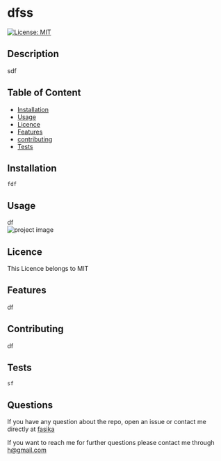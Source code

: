 
# dfss
[![License: MIT](https://img.shields.io/badge/License-MIT-yellow.svg)](https://opensource.org/licenses/MIT)
## Description

sdf
## Table of Content
* [Installation](#Installation)
* [Usage](#Usage)
* [Licence](#Licence)
* [Features](#Features)
* [contributing](#contributing)
* [Tests](#Tests)

## Installation
```fdf```  
## Usage
df   
![project image](../Assets/images/screenshot.png)


 ## Licence
This Licence belongs to MIT 
 


## Features
df  

## Contributing
df
## Tests
```sf```  

## Questions
If you have any question about the repo, open an issue or contact me directly at [fasika](https://github.com/fasika/)

If you want to reach me for further questions please contact me through h@gmail.com
    